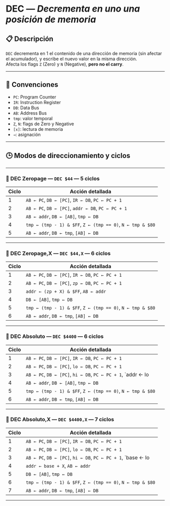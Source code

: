 # DEC — *Decrementa en uno una posición de memoria*

## 📋 Descripción

`DEC` decrementa en 1 el contenido de una dirección de memoria (sin afectar el acumulador), y escribe el nuevo valor en la misma dirección.  
Afecta los flags `Z` (Zero) y `N` (Negative), **pero no el carry**.

---

## 🧠 Convenciones

- `PC`: Program Counter  
- `IR`: Instruction Register  
- `DB`: Data Bus  
- `AB`: Address Bus  
- `tmp`: valor temporal  
- `Z`, `N`: flags de Zero y Negative  
- `[x]`: lectura de memoria  
- `→`: asignación  

---

## 🕒 Modos de direccionamiento y ciclos

---

### 🔹 DEC Zeropage — `DEC $44` — **5 ciclos**

| Ciclo | Acción detallada |
|-------|------------------|
| 1 | `AB ← PC`, `DB ← [PC]`, `IR ← DB`, `PC ← PC + 1` |
| 2 | `AB ← PC`, `DB ← [PC]`, `addr ← DB`, `PC ← PC + 1` |
| 3 | `AB ← addr`, `DB ← [AB]`, `tmp ← DB` |
| 4 | `tmp ← (tmp - 1) & $FF`, `Z ← (tmp == 0)`, `N ← tmp & $80` |
| 5 | `AB ← addr`, `DB ← tmp`, `[AB] ← DB` |

---

### 🔹 DEC Zeropage,X — `DEC $44,X` — **6 ciclos**

| Ciclo | Acción detallada |
|-------|------------------|
| 1 | `AB ← PC`, `DB ← [PC]`, `IR ← DB`, `PC ← PC + 1` |
| 2 | `AB ← PC`, `DB ← [PC]`, `zp ← DB`, `PC ← PC + 1` |
| 3 | `addr ← (zp + X) & $FF`, `AB ← addr` |
| 4 | `DB ← [AB]`, `tmp ← DB` |
| 5 | `tmp ← (tmp - 1) & $FF`, `Z ← (tmp == 0)`, `N ← tmp & $80` |
| 6 | `AB ← addr`, `DB ← tmp`, `[AB] ← DB` |

---

### 🔹 DEC Absoluto — `DEC $4400` — **6 ciclos**

| Ciclo | Acción detallada |
|-------|------------------|
| 1 | `AB ← PC`, `DB ← [PC]`, `IR ← DB`, `PC ← PC + 1` |
| 2 | `AB ← PC`, `DB ← [PC]`, `lo ← DB`, `PC ← PC + 1` |
| 3 | `AB ← PC`, `DB ← [PC]`, `hi ← DB`, `PC ← PC + 1`, `addr ← lo | (hi << 8)` |
| 4 | `AB ← addr`, `DB ← [AB]`, `tmp ← DB` |
| 5 | `tmp ← (tmp - 1) & $FF`, `Z ← (tmp == 0)`, `N ← tmp & $80` |
| 6 | `AB ← addr`, `DB ← tmp`, `[AB] ← DB` |

---

### 🔹 DEC Absoluto,X — `DEC $4400,X` — **7 ciclos**

| Ciclo | Acción detallada |
|-------|------------------|
| 1 | `AB ← PC`, `DB ← [PC]`, `IR ← DB`, `PC ← PC + 1` |
| 2 | `AB ← PC`, `DB ← [PC]`, `lo ← DB`, `PC ← PC + 1` |
| 3 | `AB ← PC`, `DB ← [PC]`, `hi ← DB`, `PC ← PC + 1`, `base ← lo | (hi << 8)` |
| 4 | `addr ← base + X`, `AB ← addr` |
| 5 | `DB ← [AB]`, `tmp ← DB` |
| 6 | `tmp ← (tmp - 1) & $FF`, `Z ← (tmp == 0)`, `N ← tmp & $80` |
| 7 | `AB ← addr`, `DB ← tmp`, `[AB] ← DB` |

---
